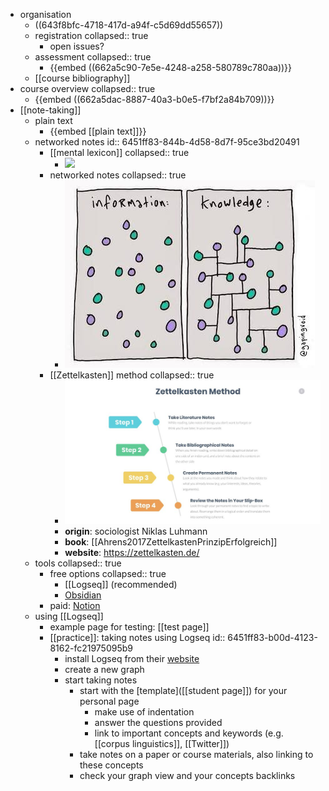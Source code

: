 - organisation
	- ((643f8bfc-4718-417d-a94f-c5d69dd55657))
	- registration
	  collapsed:: true
		- open issues?
	- assessment
	  collapsed:: true
		- {{embed ((662a5c90-7e5e-4248-a258-580789c780aa))}}
	- [[course bibliography]]
- course overview
  collapsed:: true
	- {{embed ((662a5dac-8887-40a3-b0e5-f7bf2a84b709))}}
- [[note-taking]]
	- plain text
		- {{embed [[plain text]]}}
	- networked notes
	  id:: 6451ff83-844b-4d58-8d7f-95ce3bd20491
		- [[mental lexicon]]
		  collapsed:: true
			- ![](../assets/mental-lexicon.png)
		- networked notes
		  collapsed:: true
			- ![](../assets/networked-notes.png)
		- [[Zettelkasten]] method
		  collapsed:: true
			- ![](../assets/zettelkasten-method.png)
			- **origin**: sociologist Niklas Luhmann
			- **book**: [[Ahrens2017ZettelkastenPrinzipErfolgreich]]
			- **website**: https://zettelkasten.de/
	- tools
	  collapsed:: true
		- free options
		  collapsed:: true
			- [[Logseq]] (recommended)
			- [Obsidian](https://obsidian.md/)
		- paid: [Notion](https://www.notion.so/)
	- using [[Logseq]]
		- example page for testing: [[test page]]
		- [[practice]]: taking notes using Logseq
		  id:: 6451ff83-b00d-4123-8162-fc21975095b9
			- install Logseq from their [website](https://logseq.com/)
			- create a new graph
			- start taking notes
				- start with the [template]([[student page]]) for your personal page
					- make use of indentation
					- answer the questions provided
					- link to important concepts and keywords (e.g. [[corpus linguistics]], [[Twitter]])
				- take notes on a paper or course materials, also linking to these concepts
				- check your graph view and your concepts backlinks